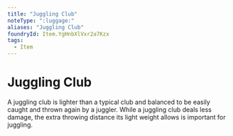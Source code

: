 ```yaml
---
title: "Juggling Club"
noteType: ":luggage:"
aliases: "Juggling Club"
foundryId: Item.YgHnbXlVxr2a7Kzx
tags:
  - Item
---
```


# Juggling Club

A juggling club is lighter than a typical club and balanced to be easily caught and thrown again by a juggler. While a juggling club deals less damage, the extra throwing distance its light weight allows is important for juggling.
